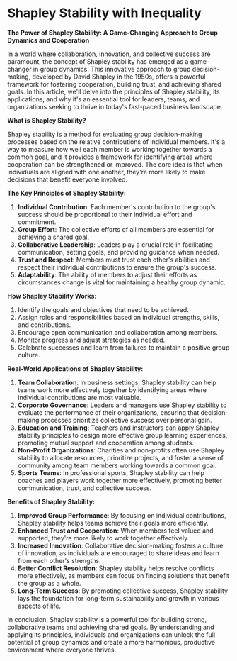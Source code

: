 # Shapley Stability with Inequality

**The Power of Shapley Stability: A Game-Changing Approach to Group Dynamics and Cooperation**

In a world where collaboration, innovation, and collective success are paramount, the concept of Shapley stability has emerged as a game-changer in group dynamics. This innovative approach to group decision-making, developed by David Shapley in the 1950s, offers a powerful framework for fostering cooperation, building trust, and achieving shared goals. In this article, we'll delve into the principles of Shapley stability, its applications, and why it's an essential tool for leaders, teams, and organizations seeking to thrive in today's fast-paced business landscape.

**What is Shapley Stability?**

Shapley stability is a method for evaluating group decision-making processes based on the relative contributions of individual members. It's a way to measure how well each member is working together towards a common goal, and it provides a framework for identifying areas where cooperation can be strengthened or improved. The core idea is that when individuals are aligned with one another, they're more likely to make decisions that benefit everyone involved.

**The Key Principles of Shapley Stability:**

1. **Individual Contribution**: Each member's contribution to the group's success should be proportional to their individual effort and commitment.
2. **Group Effort**: The collective efforts of all members are essential for achieving a shared goal.
3. **Collaborative Leadership**: Leaders play a crucial role in facilitating communication, setting goals, and providing guidance when needed.
4. **Trust and Respect**: Members must trust each other's abilities and respect their individual contributions to ensure the group's success.
5. **Adaptability**: The ability of members to adjust their efforts as circumstances change is vital for maintaining a healthy group dynamic.

**How Shapley Stability Works:**

1. Identify the goals and objectives that need to be achieved.
2. Assign roles and responsibilities based on individual strengths, skills, and contributions.
3. Encourage open communication and collaboration among members.
4. Monitor progress and adjust strategies as needed.
5. Celebrate successes and learn from failures to maintain a positive group culture.

**Real-World Applications of Shapley Stability:**

1. **Team Collaboration**: In business settings, Shapley stability can help teams work more effectively together by identifying areas where individual contributions are most valuable.
2. **Corporate Governance**: Leaders and managers use Shapley stability to evaluate the performance of their organizations, ensuring that decision-making processes prioritize collective success over personal gain.
3. **Education and Training**: Teachers and instructors can apply Shapley stability principles to design more effective group learning experiences, promoting mutual support and cooperation among students.
4. **Non-Profit Organizations**: Charities and non-profits often use Shapley stability to allocate resources, prioritize projects, and foster a sense of community among team members working towards a common goal.
5. **Sports Teams**: In professional sports, Shapley stability can help coaches and players work together more effectively, promoting better communication, trust, and collective success.

**Benefits of Shapley Stability:**

1. **Improved Group Performance**: By focusing on individual contributions, Shapley stability helps teams achieve their goals more efficiently.
2. **Enhanced Trust and Cooperation**: When members feel valued and supported, they're more likely to work together effectively.
3. **Increased Innovation**: Collaborative decision-making fosters a culture of innovation, as individuals are encouraged to share ideas and learn from each other's strengths.
4. **Better Conflict Resolution**: Shapley stability helps resolve conflicts more effectively, as members can focus on finding solutions that benefit the group as a whole.
5. **Long-Term Success**: By promoting collective success, Shapley stability lays the foundation for long-term sustainability and growth in various aspects of life.

In conclusion, Shapley stability is a powerful tool for building strong, collaborative teams and achieving shared goals. By understanding and applying its principles, individuals and organizations can unlock the full potential of group dynamics and create a more harmonious, productive environment where everyone thrives.
